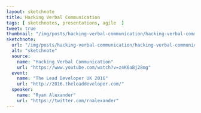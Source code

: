 ```yaml
---
layout: sketchnote
title: Hacking Verbal Communication
tags: [ sketchnotes, presentations, agile  ]
tweet: true
thumbnail: "/img/posts/hacking-verbal-communication/hacking-verbal-communication.png"
sketchnote:
  url: "/img/posts/hacking-verbal-communication/hacking-verbal-communication.png"
  alt: "sketchnote"
  source:
    name: "Hacking Verbal Communication"
    url: "https://www.youtube.com/watch?v=z4K6aBj28mg"
  event:
    name: "The Lead Developer UK 2016"
    url: "http://2016.theleaddeveloper.com/"
  speaker:
    name: "Ryan Alexander"
    url: "https://twitter.com/rnalexander"
---
```

